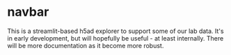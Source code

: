 # navbar
This is a streamlit-based h5ad explorer to support some of our lab data. It's in early development, but will hopefully be useful - at least internally.
There will be more documentation as it become more robust.